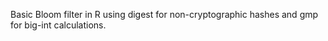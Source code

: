 Basic Bloom filter in R using digest for non-cryptographic hashes and gmp for big-int calculations.
